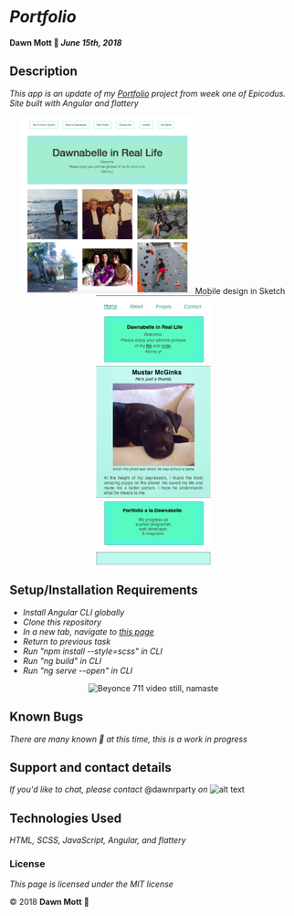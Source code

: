 <!-- Twitter icon from https://github.com/carlsednaoui/gitsocial -->
[1.1]: http://i.imgur.com/tXSoThF.png (twitter icon with padding)

# _Portfolio_

#### **Dawn Mott** :sunrise_over_mountains: _June 15th, 2018_

## Description

_This app is an update of my  [Portfolio](https://beyonce.com) project from week one of Epicodus. Site built with Angular and flattery_
<div style="text-align:center"><img src="./src/assets/portfolio1.png" alt="screen shot of portfolio from week one" width="300">
Mobile design in Sketch
<br><img src="./src/assets/mobile-port.png" alt="screen shot of portfolio from week one" width="200"></div>


## Setup/Installation Requirements

* _Install Angular CLI globally_
* _Clone this repository_
* _In a new tab, navigate to [this page](https://youtu.be/OSAOsm1u-OE)_
* _Return to previous task_
* _Run "npm install --style=scss" in CLI_
* _Run "ng build" in CLI_
* _Run "ng serve --open" in CLI_


<div style="text-align:center"><img src="https://imgix.bustle.com/lovelace/uploads/249/78d22db0-5614-0132-4214-0ebc4eccb42f.png?w=614&fit=max&auto=format&q=70" alt="Beyonce 711 video still, namaste" width="300"></div>

## Known Bugs

_There are many known :bug: at this time, this is a work in progress_

## Support and contact details

_If you'd like to chat, please contact_ @dawnrparty _on_ ![alt text][1.1]

## Technologies Used

_HTML, SCSS, JavaScript, Angular, and flattery_

### License

*This page is licensed under the MIT license*

&copy; 2018 **Dawn Mott** :sunrise_over_mountains:
